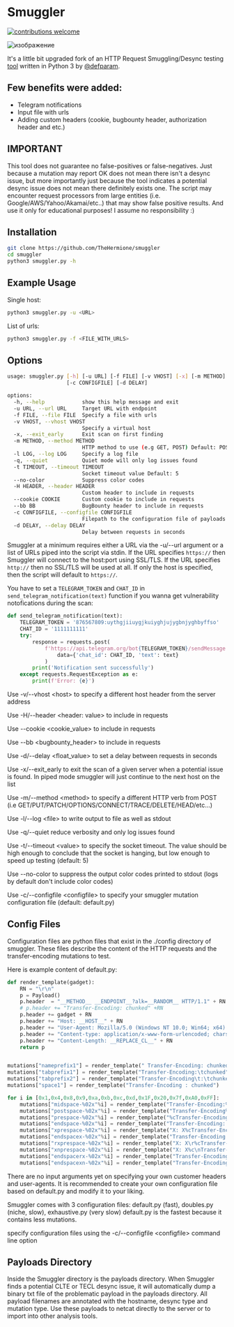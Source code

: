# Smuggler
[![contributions welcome](https://img.shields.io/badge/contributions-welcome-brightgreen.svg?style=flat)](https://github.com/TheHermione/smuggler/issues)

![изображение](https://github.com/user-attachments/assets/e449809c-b043-4e85-8b1f-acda24d65f38)

It's a little bit upgraded fork of an HTTP Request Smuggling/Desync testing [tool](https://github.com/defparam/smuggler) written in Python 3 by [@defparam](https://github.com/defparam/). 

## Few benefits were added:
- Telegram notifications
- Input file with urls
- Adding custom headers (cookie, bugbounty header, authorization header and etc.)

## IMPORTANT
This tool does not guarantee no false-positives or false-negatives. Just because a mutation may report OK does not mean there isn't a desync issue, but more importantly just because the tool indicates a potential desync issue does not mean there definitely exists one. The script may encounter request processors from large entities (i.e. Google/AWS/Yahoo/Akamai/etc..) that may show false positive results.
And use it only for educational purposes! I assume no responsibility :)

## Installation

```bash
git clone https://github.com/TheHermione/smuggler
cd smuggler
python3 smuggler.py -h
```

## Example Usage

Single host:
```bash
python3 smuggler.py -u <URL>
```

List of urls:
```bash
python3 smuggler.py -f <FILE_WITH_URLS>
```

## Options

```bash
usage: smuggler.py [-h] [-u URL] [-f FILE] [-v VHOST] [-x] [-m METHOD] [-l LOG] [-q] [-t TIMEOUT] [--no-color] [-H HEADER] [--cookie COOKIE] [--bb BB]
                   [-c CONFIGFILE] [-d DELAY]

options:
  -h, --help            show this help message and exit
  -u URL, --url URL     Target URL with endpoint
  -f FILE, --file FILE  Specify a file with urls
  -v VHOST, --vhost VHOST
                        Specify a virtual host
  -x, --exit_early      Exit scan on first finding
  -m METHOD, --method METHOD
                        HTTP method to use (e.g GET, POST) Default: POST
  -l LOG, --log LOG     Specify a log file
  -q, --quiet           Quiet mode will only log issues found
  -t TIMEOUT, --timeout TIMEOUT
                        Socket timeout value Default: 5
  --no-color            Suppress color codes
  -H HEADER, --header HEADER
                        Custom header to include in requests
  --cookie COOKIE       Custom cookie to include in requests
  --bb BB               BugBounty header to include in requests
  -c CONFIGFILE, --configfile CONFIGFILE
                        Filepath to the configuration file of payloads
  -d DELAY, --delay DELAY
                        Delay between requests in seconds
```

Smuggler at a minimum requires either a URL via the -u/--url argument or a list of URLs piped into the script via stdin.
If the URL specifies `https://` then Smuggler will connect to the host:port using SSL/TLS. If the URL specifies `http://`
then no SSL/TLS will be used at all. If only the host is specified, then the script will default to `https://`.

You have to set a `TELEGRAM_TOKEN` and `CHAT_ID` in `send_telegram_notification(text)` function if you wanna get vulnerability notofications during the scan:
```python
def send_telegram_notification(text):
	TELEGRAM_TOKEN = '876567809:uythgjiiuygjkuiyghjujygbnjyghbyffso'
	CHAT_ID = '1111111111'
	try:
		response = requests.post(
			f'https://api.telegram.org/bot{TELEGRAM_TOKEN}/sendMessage',
          		data={'chat_id': CHAT_ID, 'text': text}
      		)
		print('Notification sent successfully')
	except requests.RequestException as e:
		print(f'Error: {e}')
```

Use -v/--vhost \<host> to specify a different host header from the server address

Use -H/--header \<header: value> to include in requests

Use --cookie \<cookie_value> to include in requests

Use --bb \<bugbounty_header> to include in requests

Use -d/--delay \<float_value> to set a delay between requests in seconds

Use -x/--exit_early to exit the scan of a given server when a potential issue is found. In piped mode smuggler will just continue to the next host on the list

Use -m/--method \<method> to specify a different HTTP verb from POST (i.e GET/PUT/PATCH/OPTIONS/CONNECT/TRACE/DELETE/HEAD/etc...)

Use -l/--log \<file> to write output to file as well as stdout

Use -q/--quiet reduce verbosity and only log issues found

Use -t/--timeout \<value> to specify the socket timeout. The value should be high enough to conclude that the socket is hanging, but low enough to speed up testing (default: 5)

Use --no-color to suppress the output color codes printed to stdout (logs by default don't include color codes)

Use -c/--configfile \<configfile> to specify your smuggler mutation configuration file (default: default.py)

## Config Files
Configuration files are python files that exist in the ./config directory of smuggler. These files describe the content of the HTTP requests and the transfer-encoding mutations to test.


Here is example content of default.py:
```python
def render_template(gadget):
	RN = "\r\n"
	p = Payload()
	p.header  = "__METHOD__ __ENDPOINT__?alk=__RANDOM__ HTTP/1.1" + RN
	# p.header += "Transfer-Encoding: chunked" +RN	
	p.header += gadget + RN
	p.header += "Host: __HOST__" + RN
	p.header += "User-Agent: Mozilla/5.0 (Windows NT 10.0; Win64; x64) AppleWebKit/537.36 (KHTML, like Gecko) Chrome/78.0.3904.87 Safari/537.36" + RN
	p.header += "Content-type: application/x-www-form-urlencoded; charset=UTF-8" + RN
	p.header += "Content-Length: __REPLACE_CL__" + RN
	return p


mutations["nameprefix1"] = render_template(" Transfer-Encoding: chunked")
mutations["tabprefix1"] = render_template("Transfer-Encoding:\tchunked")
mutations["tabprefix2"] = render_template("Transfer-Encoding\t:\tchunked")
mutations["space1"] = render_template("Transfer-Encoding : chunked")

for i in [0x1,0x4,0x8,0x9,0xa,0xb,0xc,0xd,0x1F,0x20,0x7f,0xA0,0xFF]:
	mutations["midspace-%02x"%i] = render_template("Transfer-Encoding:%cchunked"%(i))
	mutations["postspace-%02x"%i] = render_template("Transfer-Encoding%c: chunked"%(i))
	mutations["prespace-%02x"%i] = render_template("%cTransfer-Encoding: chunked"%(i))
	mutations["endspace-%02x"%i] = render_template("Transfer-Encoding: chunked%c"%(i))
	mutations["xprespace-%02x"%i] = render_template("X: X%cTransfer-Encoding: chunked"%(i))
	mutations["endspacex-%02x"%i] = render_template("Transfer-Encoding: chunked%cX: X"%(i))
	mutations["rxprespace-%02x"%i] = render_template("X: X\r%cTransfer-Encoding: chunked"%(i))
	mutations["xnprespace-%02x"%i] = render_template("X: X%c\nTransfer-Encoding: chunked"%(i))
	mutations["endspacerx-%02x"%i] = render_template("Transfer-Encoding: chunked\r%cX: X"%(i))
	mutations["endspacexn-%02x"%i] = render_template("Transfer-Encoding: chunked%c\nX: X"%(i))
```

There are no input arguments yet on specifying your own customer headers and user-agents. It is recommended to create your own configuration file based on default.py and modify it to your liking.

Smuggler comes with 3 configuration files: default.py (fast), doubles.py (niche, slow), exhaustive.py (very slow)
default.py is the fastest because it contains less mutations.

specify configuration files using the -c/--configfile \<configfile> command line option

## Payloads Directory
Inside the Smuggler directory is the payloads directory. When Smuggler finds a potential CLTE or TECL desync issue, it will automatically dump a binary txt file of the problematic payload in the payloads directory. All payload filenames are annotated with the hostname, desync type and mutation type. Use these payloads to netcat directly to the server or to import into other analysis tools.